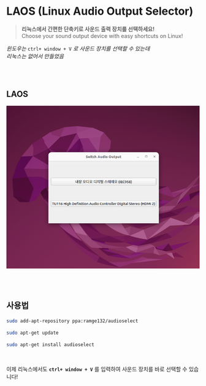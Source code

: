 # LAOS (Linux Audio Output Selector)
>**리눅스에서 간편한 단축키로 사운드 출력 장치를 선택하세요!**   
Choose your sound output device with easy shortcuts on Linux!

*윈도우는* ```ctrl+ window + V``` *로 사운드 장치를 선택할 수 있는데   
리눅스는 없어서 만들었음*

<br />
<br />

## LAOS
![img](./docs/images/1.png)


<br />
<br />


## 사용법
```bash
sudo add-apt-repository ppa:ramge132/audioselect
```
```bash
sudo apt-get update
```
```bash
sudo apt-get install audioselect
```

<br />

이제 리눅스에서도 **```ctrl+ window + V```** 를 입력하여 
사운드 장치를 바로 선택할 수 있습니다!